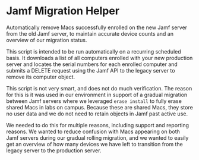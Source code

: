 # Jamf Migration Helper
Automatically remove Macs successfully enrolled on the new Jamf server from the old Jamf server, to maintain accurate device counts and an overview of our migration status. 

This script is intended to be run automatically on a recurring scheduled basis. It downloads a list of all computers enrolled with your new production server and locates the serial numbers for each enrolled computer and submits a DELETE request using the Jamf API to the legacy server to remove its computer object. 

This script is not very smart, and does not do much verification. The reason for this is it was used in our environment in support of a gradual migration between Jamf servers where we leveraged `erase install` to fully erase shared Macs in labs on campus. Because these are shared Macs, they store no user data and we do not need to retain objects in Jamf past active use. 

We needed to do this for multiple reasons, including support and reporting reasons. We wanted to reduce confusion with Macs appearing on both Jamf servers during our gradual rolling migration, and we wanted to easily get an overview of how many devices we have left to transition from the legacy server to the production server. 